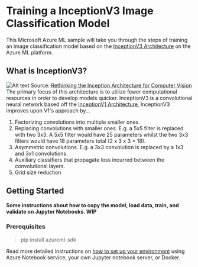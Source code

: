 # Training a InceptionV3 Image Classification Model

This Microsoft Azure ML sample will take you through the steps of training an image classification model based on the [InceptionV3 Architecture](https://arxiv.org/abs/1512.00567) on the Azure ML platform.

  

## What is InceptionV3?
![Alt text](https://images.deepai.org/glossary-terms/a36d6639cf694722b5cc814528ec0ef6/inception.png)
 Source: [Rethinking the Inception Architecture for Computer Vision](https://arxiv.org/abs/1512.00567v3)
The primary focus of this architecture is to utilize fewer computational resources in order to develop models quicker. InceptionV3 is a convolutional neural network based off the [InceptionV1 Architecture](https://static.googleusercontent.com/media/research.google.com/en//pubs/archive/43022.pdf), InceptionV3 improves upon V1's approach by...
1. Factorizing convolutions into multiple smaller ones.
2. Replacing convolutions with smaller ones. E.g. a 5x5 filter is replaced with two 3x3. A 5x5 filter would have 25 parameters whilst the two 3x3 filters would have 18 parameters total (2 x 3 x 3 = 18). 
3. Asymmetric convolutions. E.g. a 3x3 convolution is replaced by a 1x3 and 3x1 convolutions.
4. Auxiliary classifiers that propagate loss incurred between the convolutional layers. 
5. Grid size reduction


## Getting Started

**Some instructions about how to copy the model, load data, train, and validate on Jupyter Notebooks. WIP**

  

### Prerequisites

> pip install azureml-sdk

  

Read more detailed instructions on [how to set up your environment](https://github.com/Azure/MachineLearningNotebooks/blob/master/NBSETUP.md) using Azure Notebook service, your own Jupyter notebook server, or Docker.